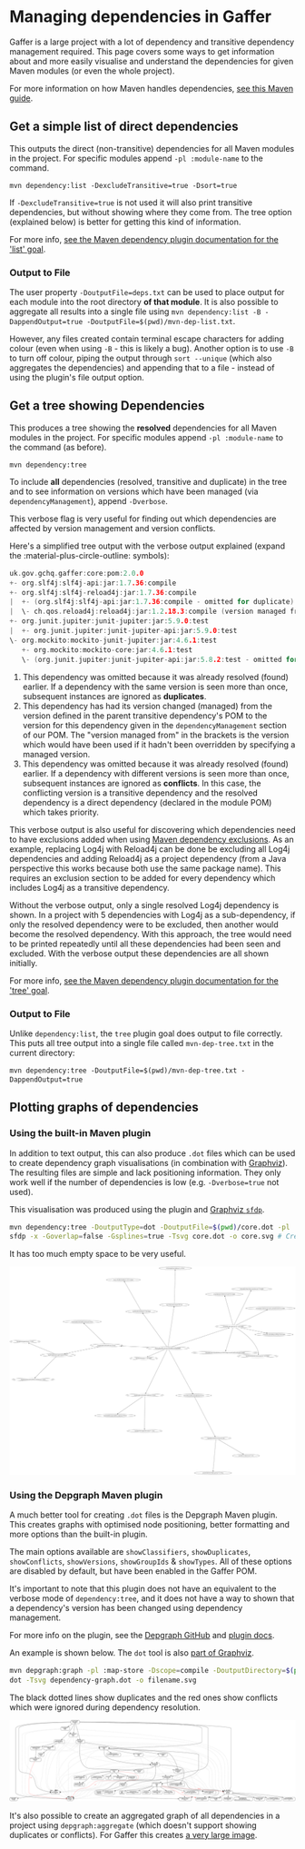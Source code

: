 # Managing dependencies in Gaffer

Gaffer is a large project with a lot of dependency and transitive dependency management required. This page covers some ways to get information about and more easily visualise and understand the dependencies for given Maven modules (or even the whole project).

For more information on how Maven handles dependencies, [see this Maven guide](https://maven.apache.org/guides/introduction/introduction-to-dependency-mechanism.html).


## Get a simple list of direct dependencies

This outputs the direct (non-transitive) dependencies for all Maven modules in the project. For specific modules append `-pl :module-name` to the command.
```
mvn dependency:list -DexcludeTransitive=true -Dsort=true
```
If `-DexcludeTransitive=true` is not used it will also print transitive dependencies, but without showing where they come from. The tree option (explained below) is better for getting this kind of information.

For more info, [see the Maven dependency plugin documentation for the 'list' goal](https://maven.apache.org/plugins/maven-dependency-plugin/list-mojo.html).

### Output to File

The user property `-DoutputFile=deps.txt` can be used to place output for each module into the root directory **of that module**. It is also possible to aggregate all results into a single file using `mvn dependency:list -B -DappendOutput=true -DoutputFile=$(pwd)/mvn-dep-list.txt`.

However, any files created contain terminal escape characters for adding colour (even when using `-B` - this is likely a bug). Another option is to use `-B` to turn off colour, piping the output through `sort --unique` (which also aggregates the dependencies) and appending that to a file - instead of using the plugin's file output option.


## Get a tree showing Dependencies

This produces a tree showing the **resolved** dependencies for all Maven modules in the project. For specific modules append `-pl :module-name` to the command (as before).
```
mvn dependency:tree
```

To include **all** dependencies (resolved, transitive and duplicate) in the tree and to see information on versions which have been managed (via `dependencyManagement`), append `-Dverbose`.

This verbose flag is very useful for finding out which dependencies are affected by version management and version conflicts.

Here's a simplified tree output with the verbose output explained (expand the :material-plus-circle-outline: symbols):
```c
uk.gov.gchq.gaffer:core:pom:2.0.0
+- org.slf4j:slf4j-api:jar:1.7.36:compile
+- org.slf4j:slf4j-reload4j:jar:1.7.36:compile
|  +- (org.slf4j:slf4j-api:jar:1.7.36:compile - omitted for duplicate) // (1)
|  \- ch.qos.reload4j:reload4j:jar:1.2.18.3:compile (version managed from 1.2.19) // (2)
+- org.junit.jupiter:junit-jupiter:jar:5.9.0:test
|  +- org.junit.jupiter:junit-jupiter-api:jar:5.9.0:test
\- org.mockito:mockito-junit-jupiter:jar:4.6.1:test
   +- org.mockito:mockito-core:jar:4.6.1:test
   \- (org.junit.jupiter:junit-jupiter-api:jar:5.8.2:test - omitted for conflict with 5.9.0) // (3)
```

1. This dependency was omitted because it was already resolved (found) earlier. If a dependency with the same version is seen more than once, subsequent instances are ignored as **duplicates**.
2. This dependency has had its version changed (managed) from the version defined in the parent transitive dependency's POM to the version for this dependency given in the `dependencyManagement` section of our POM. The "version managed from" in the brackets is the version which would have been used if it hadn't been overridden by specifying a managed version.
3. This dependency was omitted because it was already resolved (found) earlier. If a dependency with different versions is seen more than once, subsequent instances are ignored as **conflicts**. In this case, the conflicting version is a transitive dependency and the resolved dependency is a direct dependency (declared in the module POM) which takes priority.

This verbose output is also useful for discovering which dependencies need to have exclusions added when using [Maven dependency exclusions](https://maven.apache.org/guides/introduction/introduction-to-optional-and-excludes-dependencies.html#dependency-exclusions). As an example, replacing Log4j with Reload4j can be done be excluding all Log4j dependencies and adding Reload4j as a project dependency (from a Java perspective this works because both use the same package name). This requires an exclusion section to be added for every dependency which includes Log4j as a transitive dependency.

Without the verbose output, only a single resolved Log4j dependency is shown. In a project with 5 dependencies with Log4j as a sub-dependency, if only the resolved dependency were to be excluded, then another would become the resolved dependency. With this approach, the tree would need to be printed repeatedly until all these dependencies had been seen and excluded. With the verbose output these dependencies are all shown initially.

For more info, [see the Maven dependency plugin documentation for the 'tree' goal](https://maven.apache.org/plugins/maven-dependency-plugin/tree-mojo.html).

### Output to File

Unlike `dependency:list`, the `tree` plugin goal does output to file correctly. This puts all tree output into a single file called `mvn-dep-tree.txt` in the current directory:
```
mvn dependency:tree -DoutputFile=$(pwd)/mvn-dep-tree.txt -DappendOutput=true
```

## Plotting graphs of dependencies

### Using the built-in Maven plugin

In addition to text output, this can also produce `.dot` files which can be used to create dependency graph visualisations (in combination with [Graphviz](https://en.wikipedia.org/wiki/Graphviz)). The resulting files are simple and lack positioning information. They only work well if the number of dependencies is low (e.g. `-Dverbose=true` not used).

This visualisation was produced using the plugin and [Graphviz `sfdp`](https://graphviz.org/docs/layouts/sfdp/).

```bash
mvn dependency:tree -DoutputType=dot -DoutputFile=$(pwd)/core.dot -pl :core # Create the .dot file
sfdp -x -Goverlap=false -Gsplines=true -Tsvg core.dot -o core.svg # Create the SVG image
```

It has too much empty space to be very useful.

![Image title](core.svg)

### Using the Depgraph Maven plugin

A much better tool for creating `.dot` files is the Depgraph Maven plugin. This creates graphs with optimised node positioning, better formatting and more options than the built-in plugin.

The main options available are `showClassifiers`, `showDuplicates`, `showConflicts`, `showVersions`, `showGroupIds` & `showTypes`. All of these options are disabled by default, but have been enabled in the Gaffer POM.

It's important to note that this plugin does not have an equivalent to the verbose mode of `dependency:tree`, and it does not have a way to shown that a dependency's version has been changed using dependency management.

For more info on the plugin, see the [Depgraph GitHub](https://github.com/ferstl/depgraph-maven-plugin) and [plugin docs](https://ferstl.github.io/depgraph-maven-plugin/graph-mojo.html).

An example is shown below. The `dot` tool is also [part of Graphviz](https://graphviz.org/docs/layouts/dot/).

```bash
mvn depgraph:graph -pl :map-store -Dscope=compile -DoutputDirectory=$(pwd)
dot -Tsvg dependency-graph.dot -o filename.svg
```

The black dotted lines show duplicates and the red ones show conflicts which were ignored during dependency resolution.

![Image title](map-store.svg)

It's also possible to create an aggregated graph of all dependencies in a project using `depgraph:aggregate` (which doesn't support showing duplicates or conflicts). For Gaffer this creates [a very large image](gaffer-complete.svg).